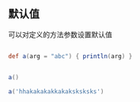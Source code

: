 ## 默认值

可以对定义的方法参数设置默认值


```groovy

def a(arg = "abc") { println(arg) }


a()

a('hhakakakakkakaksksksks')


```